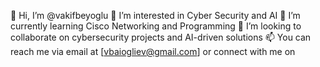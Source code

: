 👋 Hi, I’m @vakifbeyoglu
👀 I’m interested in Cyber Security and AI
🌱 I’m currently learning Cisco Networking and Programming
💞️ I’m looking to collaborate on cybersecurity projects and AI-driven solutions
📫 You can reach me via email at [vbaiogliev@gmail.com] or connect with me on 
<!---
vakifbeyoglu/vakifbeyoglu is a ✨ special ✨ repository because its `README.md` (this file) appears on your GitHub profile.
You can click the Preview link to take a look at your changes.
--->
